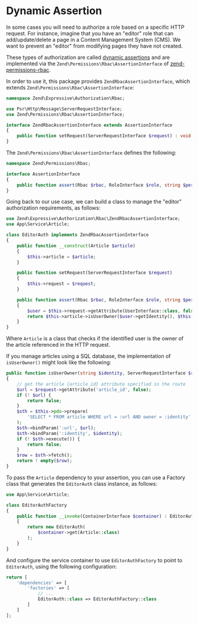 # Dynamic Assertion

In some cases you will need to authorize a role based on a specific HTTP request.
For instance, imagine that you have an "editor" role that can add/update/delete
a page in a Content Management System (CMS). We want to prevent an "editor" from
modifying pages they have not created.

These types of authorization are called [dynamic assertions](https://docs.zendframework.com/zend-permissions-rbac/examples/#dynamic-assertions)
and are implemented via the `Zend\Permissions\Rbac\AssertionInterface` of
[zend-permissions-rbac](https://github.com/zendframework/zend-permissions-rbac).

In order to use it, this package provides `ZendRbacAssertionInterface`,
which extends `Zend\Permissions\Rbac\AssertionInterface`:

```php
namespace Zend\Expressive\Authorization\Rbac;

use Psr\Http\Message\ServerRequestInterface;
use Zend\Permissions\Rbac\AssertionInterface;

interface ZendRbacAssertionInterface extends AssertionInterface
{
    public function setRequest(ServerRequestInterface $request) : void;
}
```

The `Zend\Permissions\Rbac\AssertionInterface` defines the following:

```php
namespace Zend\Permissions\Rbac;

interface AssertionInterface
{
    public function assert(Rbac $rbac, RoleInterface $role, string $permission) : bool;
}
```

Going back to our use case, we can build a class to manage the "editor"
authorization requirements, as follows:

```php
use Zend\Expressive\Authorization\Rbac\ZendRbacAssertionInterface;
use App\Service\Article;

class EditorAuth implements ZendRbacAssertionInterface
{
    public function __construct(Article $article)
    {
        $this->article = $article;
    }

    public function setRequest(ServerRequestInterface $request)
    {
        $this->request = $request;
    }

    public function assert(Rbac $rbac, RoleInterface $role, string $permission)
    {
        $user = $this->request->getAttribute(UserInterface::class, false);
        return $this->article->isUserOwner($user->getIdentity(), $this->request);
    }
}
```

Where `Article` is a class that checks if the identified user is the owner of
the article referenced in the HTTP request.

If you manage articles using a SQL database, the implementation of
`isUserOwner()` might look like the following:

```php
public function isUserOwner(string $identity, ServerRequestInterface $request): bool
{
    // get the article {article_id} attribute specified in the route
    $url = $request->getAttribute('article_id', false);
    if (! $url) {
        return false;
    }
    $sth = $this->pdo->prepare(
        'SELECT * FROM article WHERE url = :url AND owner = :identity'
    );
    $sth->bindParam(':url', $url);
    $sth->bindParam(':identity', $identity);
    if (! $sth->execute()) {
        return false;
    }
    $row = $sth->fetch();
    return ! empty($row);
}
```

To pass the `Article` dependency to your assertion, you can use a Factory class
that generates the `EditorAuth` class instance, as follows:

```php
use App\Service\Article;

class EditorAuthFactory
{
    public function __invoke(ContainerInterface $container) : EditorAuth
    {
        return new EditorAuth(
            $container->get(Article::class)
        );
    }
}
```

And configure the service container to use `EditorAuthFactory` to point to
`EditorAuth`, using the following configuration:

```php
return [    
    'dependencies' => [
        'factories' => [
            // ...
            EditorAuth::class => EditorAuthFactory::class
        ]
    ]
];
```
